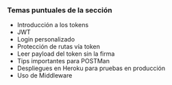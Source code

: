 ### Temas puntuales de la sección

- Introducción a los tokens
- JWT
- Login personalizado
- Protección de rutas vía token
- Leer payload del token sin la firma
- Tips importantes para POSTMan
- Despliegues en Heroku para pruebas en producción
- Uso de Middleware